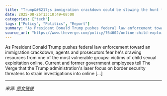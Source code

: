```yaml
---
title: "Trump&#8217;s immigration crackdown could be slowing the hunt for child predators online"
date: 2025-08-25T13:10:49+08:00
categories: ["tech"]
tags: ["Policy", "Politics", "Report"]
summary: "As President Donald Trump pushes federal law enforcement toward an immigration crackdown, agents and prosecutors fear he's drawing resources from one of the most vulnerable groups: victims of child se"
source_url: "https://www.theverge.com/policy/764602/online-child-exploitation-investigations-hsi-immigration"
---
```


As President Donald Trump pushes federal law enforcement toward an immigration crackdown, agents and prosecutors fear he's drawing resources from one of the most vulnerable groups: victims of child sexual exploitation online. Current and former government employees tell The Verge that the Trump administration's laser focus on border security threatens to strain investigations into online [&#8230;]

---

*来源: [原文链接](https://www.theverge.com/policy/764602/online-child-exploitation-investigations-hsi-immigration)*
